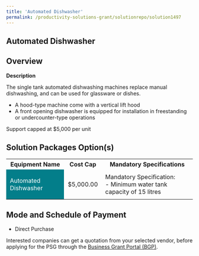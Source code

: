 ```yaml
---
title: 'Automated Dishwasher'
permalink: /productivity-solutions-grant/solutionrepo/solution1497
---
```


## Automated Dishwasher

## Overview

**Description**

The single tank automated dishwashing machines replace manual dishwashing, and can be used for glassware or dishes. 
- A hood-type machine come with a vertical lift hood 
- A front opening dishwasher is equipped for installation in freestanding or undercounter-type operations 

Support capped at $5,000 per unit 



## Solution Packages Option(s)

<table>
<tr>
<th><b>Equipment Name</b></th>
<th><b>Cost Cap</b></th>
<th><b>Mandatory Specifications</b></th>
</tr>
<tr>
<td style='padding: 10px; background-color: #037E8A; color: #FFFFFF;'>Automated Dishwasher</td>
<td style='padding: 10px;'>$5,000.00</td>
<td style='padding: 10px;'>Mandatory Specification:<br>- Minimum water tank capacity of 15 litres</td>
</tr>
</table>

## Mode and Schedule of Payment

 - Direct Purchase

Interested companies can get a quotation from your selected vendor, before applying for the PSG through the <a href='https://www.businessgrants.gov.sg/' target='_blank' rel='noopener'>Business Grant Portal (BGP)</a>.

<script src="/jquery/resize-tables.js"></script>
